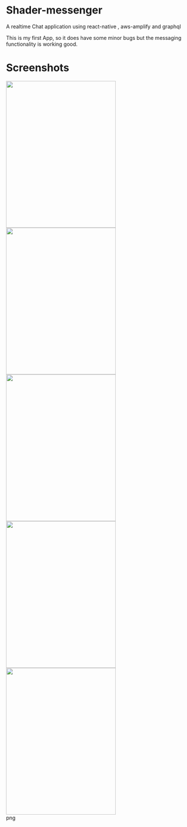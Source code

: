 # Shader-messenger
A realtime Chat application using react-native , aws-amplify and graphql

This is my first App, so it does have some minor bugs but the messaging functionality is working good.

# Screenshots

<div>
<img src="https://github.com/darkrider88/Shader-messenger/blob/main/screenshots/shader1.png" width="300" height="400" />
<img src="https://github.com/darkrider88/Shader-messenger/blob/main/screenshots/shader2.png" width="300" height="400"/>
<img src="https://github.com/darkrider88/Shader-messenger/blob/main/screenshots/shader3.png" width="300" height="400"/>
<img src="https://github.com/darkrider88/Shader-messenger/blob/main/screenshots/shader4.png" width="300" height="400"/>
<img src="https://github.com/darkrider88/Shader-messenger/blob/main/screenshots/shader5.png" width="300" height="400"/>
</div>
png